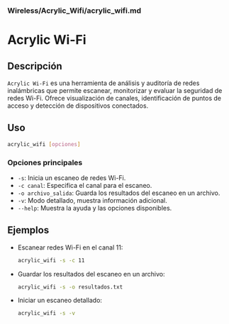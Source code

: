 ### **Wireless/Acrylic_Wifi/acrylic_wifi.md**

# Acrylic Wi-Fi

## Descripción

`Acrylic Wi-Fi` es una herramienta de análisis y auditoría de redes inalámbricas que permite escanear, monitorizar y evaluar la seguridad de redes Wi-Fi. Ofrece visualización de canales, identificación de puntos de acceso y detección de dispositivos conectados.

## Uso

```bash
acrylic_wifi [opciones]
```

### Opciones principales

- `-s`: Inicia un escaneo de redes Wi-Fi.
- `-c canal`: Especifica el canal para el escaneo.
- `-o archivo_salida`: Guarda los resultados del escaneo en un archivo.
- `-v`: Modo detallado, muestra información adicional.
- `--help`: Muestra la ayuda y las opciones disponibles.

## Ejemplos

- Escanear redes Wi-Fi en el canal 11:

  ```bash
  acrylic_wifi -s -c 11
  ```

- Guardar los resultados del escaneo en un archivo:

  ```bash
  acrylic_wifi -s -o resultados.txt
  ```

- Iniciar un escaneo detallado:

  ```bash
  acrylic_wifi -s -v
  ```

